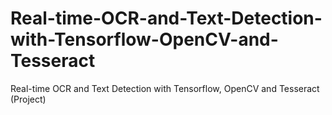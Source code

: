 # Real-time-OCR-and-Text-Detection-with-Tensorflow-OpenCV-and-Tesseract
Real-time OCR and Text Detection with Tensorflow, OpenCV and Tesseract (Project)
